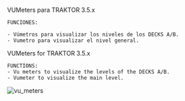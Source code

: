 VUMeters para TRAKTOR 3.5.x   
  
	FUNCIONES:  
	  
	- Vúmetros para visualizar los niveles de los DECKS A/B.
	- Vumetro para visualizar el nivel general.  
	  
VUMeters for TRAKTOR 3.5.x
  
	FUNCTIONS:  
	- Vu meters to visualize the levels of the DECKS A/B.
	- Vumeter to visualize the main level.
	
   ![vu_meters](https://user-images.githubusercontent.com/89609127/156654822-dc5e5404-43db-4825-bf7d-e88d3deff409.gif)
